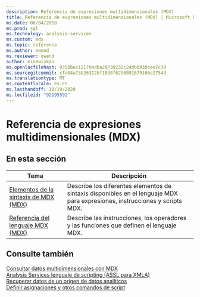 ```yaml
---
description: Referencia de expresiones multidimensionales (MDX)
title: Referencia de expresiones multidimensionales (MDX) | Microsoft Docs
ms.date: 06/04/2018
ms.prod: sql
ms.technology: analysis-services
ms.custom: mdx
ms.topic: reference
ms.author: owend
ms.reviewer: owend
author: minewiskan
ms.openlocfilehash: 9358bec121704dba28739232c24dbb930cee7c30
ms.sourcegitcommit: cfa04a73b26312bf18d8f6296891679166e2754d
ms.translationtype: MT
ms.contentlocale: es-ES
ms.lasthandoff: 10/19/2020
ms.locfileid: "92195592"
---
```

# <a name="multidimensional-expressions-mdx-reference"></a>Referencia de expresiones multidimensionales (MDX)


    
## <a name="in-this-section"></a>En esta sección  
  
|Tema|Descripción|  
|-----------|-----------------|  
|[Elementos de la sintaxis de MDX &#40;MDX&#41;](../mdx/mdx-syntax-elements-mdx.md)|Describe los diferentes elementos de sintaxis disponibles en el lenguaje MDX para expresiones, instrucciones y scripts MDX.|  
|[Referencia del lenguaje MDX &#40;MDX&#41;](../mdx/mdx-language-reference-mdx.md)|Describe las instrucciones, los operadores y las funciones que definen el lenguaje MDX.|  
  
## <a name="see-also"></a>Consulte también  
 [Consultar datos multidimensionales con MDX](/analysis-services/multidimensional-models/mdx/querying-multidimensional-data-with-mdx)   
 [Analysis Services lenguaje de scripting &#40;ASSL para XMLA&#41;](/analysis-services/assl/analysis-services-scripting-language-assl-for-xmla)   
 [Recuperar datos de un origen de datos analíticos](/analysis-services/adomd/multidimensional-models-adomd-net-client/retrieving-data-from-an-analytical-data-source?view=asallproducts-allversions)   
 [Definir asignaciones y otros comandos de script](/analysis-services/multidimensional-models/define-assignments-and-other-script-commands)  
  
